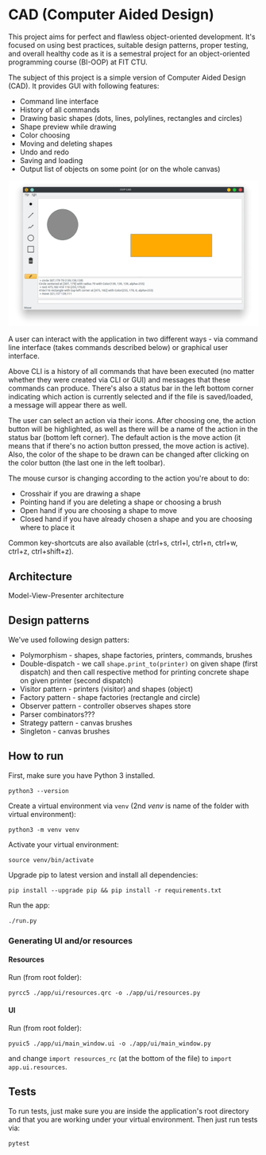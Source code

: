 # CAD (Computer Aided Design)

This project aims for perfect and flawless object-oriented development. 
It's focused on using best practices, suitable design patterns, proper testing, 
and overall healthy code as it is a semestral project for an object-oriented 
programming course (BI-OOP) at FIT CTU.

The subject of this project is a simple version of Computer Aided Design (CAD). 
It provides GUI with following features:
* Command line interface
* History of all commands
* Drawing basic shapes (dots, lines, polylines, rectangles and circles)
* Shape preview while drawing
* Color choosing
* Moving and deleting shapes
* Undo and redo
* Saving and loading
* Output list of objects on some point (or on the whole canvas)

![screenoshot](screenshot.png)

A user can interact with the application in two different ways - via command line 
interface (takes commands described below) or graphical user interface.

Above CLI is a history of all commands that have been executed (no matter whether
they were created via CLI or GUI) and messages that these commands can produce.
There's also a status bar in the left bottom corner indicating which action is
currently selected and if the file is saved/loaded, a message will appear there
as well.

The user can select an action via their icons. After choosing one, the action 
button will be highlighted, as well as there will be a name of the action in the 
status bar (bottom left corner). The default action is the move action (it means 
that if there's no action button pressed, the move action is active).
Also, the color of the shape to be drawn can be changed after clicking on the color 
button (the last one in the left toolbar).

The mouse cursor is changing according to the action you're about to do:
* Crosshair if you are drawing a shape
* Pointing hand if you are deleting a shape or choosing a brush
* Open hand if you are choosing a shape to move
* Closed hand if you have already chosen a shape and you are choosing where to
place it

Common key-shortcuts are also available (ctrl+s, ctrl+l, ctrl+n, ctrl+w, ctrl+z, 
ctrl+shift+z).

## Architecture
Model-View-Presenter architecture


## Design patterns

We've used following design patters:
* Polymorphism - shapes, shape factories, printers, commands, brushes
* Double-dispatch - we call `shape.print_to(printer)` on given shape (first 
dispatch) and then call respective method for printing concrete shape on given 
printer (second dispatch)
* Visitor pattern - printers (visitor) and shapes (object)
* Factory pattern - shape factories (rectangle and circle)
* Observer pattern - controller observes shapes store
* Parser combinators???
* Strategy pattern - canvas brushes
* Singleton - canvas brushes


## How to run

First, make sure you have Python 3 installed.
```
python3 --version
```

Create a virtual environment via `venv` (2nd *venv* is name of the folder with 
virtual environment):
```
python3 -m venv venv
```

Activate your virtual environment:
```
source venv/bin/activate
```

Upgrade pip to latest version and install all dependencies:
```
pip install --upgrade pip && pip install -r requirements.txt
```

Run the app:
```
./run.py
```

### Generating UI and/or resources

#### Resources

Run (from root folder):
```
pyrcc5 ./app/ui/resources.qrc -o ./app/ui/resources.py
```

#### UI

Run (from root folder):
```
pyuic5 ./app/ui/main_window.ui -o ./app/ui/main_window.py
``` 
and change `import resources_rc` (at the bottom of the file) to `import app.ui.resources`.

## Tests

To run tests, just make sure you are inside the application's root directory and 
that you are working under your virtual environment. Then just run tests via:
```
pytest
```